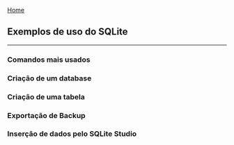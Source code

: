 [Home](README)

## Exemplos de uso do SQLite
---
### Comandos mais usados
### Criação de um database
### Criação de uma tabela
### Exportação de Backup
### Inserção de dados pelo SQLite Studio

